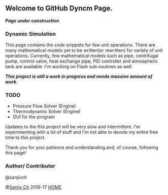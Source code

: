 ## Welcome to GitHub Dyncm Page.

***Page under construction***

### Dynamic Simulation  

This page contains the code snippets for few unit operations. There are many mathematical models yet to be written(or rewritten) for variety of unit operations. Currently, few mathematical models such as pipe, centrifugal pump, control valve, heat exchange pipe, PID controller and atmospheric tank are available. I'm working on Flash sub-routines as well.

***This project is still a work in progress and needs massive amount of work.***

### TODO

- Pressure Flow Solver (Engine)
- Thermodynamic Solver (Engine)
- GUI for the program

Updates to the this project will be very slow and intermittent. I'm experimenting with a lot of stuff and I'm not able to devote my entire free time to this project.

Thank you for your patience and understanding and, of course, following this page!

### Author/ Contributor
@sanjivch

©[Sanjiv Ch](https://www.linkedin.com/in/sanjivch09) 2016-17    [HOME](https://sanjivch.github.io/)

